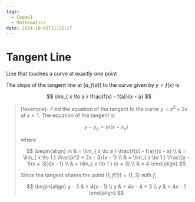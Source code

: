 ```yaml
---
tags:
  - Cegep1
  - Mathematics
date: 2024-10-01T11:22:17
---
```


# Tangent Line

Line that touches a curve at exactly one point

The slope of the tangent line at $(a, f(a))$ to the curve given by $y = f(x)$ is

$$
\lim_{ x \to a } \frac{f(x) - f(a)}{x - a}
$$

> [!example]- Find the equation of the tangent to the curve $y = x^2 + 2x$ at $x = 1$.
> The equation of the tangent is
> 
> $$
> y - y_o = m(x - x_o)
> $$
> 
> where
> 
> $$
> \begin{align}
> m & = \lim_{ x \to a } \frac{f(x) - f(a)}{x - a} \\
>  & = \lim_{ x \to 1 } \frac{x^2 + 2x - 3}{x - 1} \\
>  & = \lim_{ x \to 1 } \frac{(x - 1)(x + 3)}{x - 1} \\
>  & = \lim_{ x \to 1 } (x + 3) \\
>  & = 4
> \end{align}
> $$
> 
> Since the tangent shares the point $(1, f(1)) = (1, 3)$ with $f$,
> 
> $$
> \begin{align}
> y - 3 & = 4(x - 1) \\
> y & = 4x - 4 + 3 \\
> y & = 4x - 1
> \end{align}
> $$